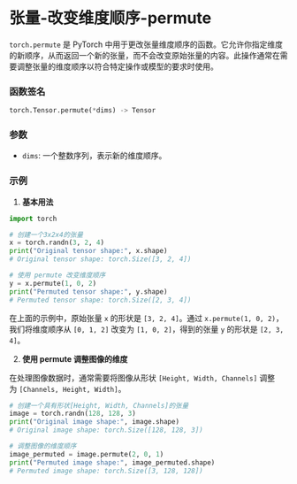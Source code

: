 # 张量-改变维度顺序-permute

`torch.permute` 是 PyTorch 中用于更改张量维度顺序的函数。它允许你指定维度的新顺序，从而返回一个新的张量，而不会改变原始张量的内容。此操作通常在需要调整张量的维度顺序以符合特定操作或模型的要求时使用。

### 函数签名

```python
torch.Tensor.permute(*dims) -> Tensor
```

### 参数

- `dims`: 一个整数序列，表示新的维度顺序。

### 示例

1. **基本用法**

```python
import torch

# 创建一个3x2x4的张量
x = torch.randn(3, 2, 4)
print("Original tensor shape:", x.shape)
# Original tensor shape: torch.Size([3, 2, 4])

# 使用 permute 改变维度顺序
y = x.permute(1, 0, 2)
print("Permuted tensor shape:", y.shape)
# Permuted tensor shape: torch.Size([2, 3, 4])
```

在上面的示例中，原始张量 `x` 的形状是 `[3, 2, 4]`。通过 `x.permute(1, 0, 2)`，我们将维度顺序从 `[0, 1, 2]` 改变为 `[1, 0, 2]`，得到的张量 `y` 的形状是 `[2, 3, 4]`。

2. **使用 permute 调整图像的维度**

在处理图像数据时，通常需要将图像从形状 `[Height, Width, Channels]` 调整为 `[Channels, Height, Width]`。

```python
# 创建一个具有形状[Height, Width, Channels]的张量
image = torch.randn(128, 128, 3)
print("Original image shape:", image.shape)
# Original image shape: torch.Size([128, 128, 3])

# 调整图像的维度顺序
image_permuted = image.permute(2, 0, 1)
print("Permuted image shape:", image_permuted.shape)
# Permuted image shape: torch.Size([3, 128, 128])
```

